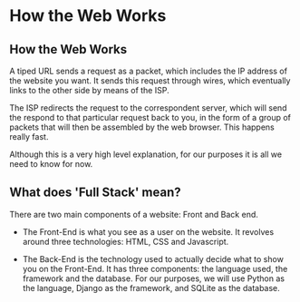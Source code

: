 # How the Web Works
## How the Web Works
A tiped URL sends a request as a packet, which includes the IP address of the website you want. It sends this request through wires, which eventually links to the other side by means of the ISP.

The ISP redirects the request to the correspondent server, which will send the respond to that particular request back to you, in the form of a group of packets that will then be assembled by the web browser. This happens really fast.

Although this is a very high level explanation, for our purposes it is all we need to know for now.
## What does 'Full Stack' mean?
There are two main components of a website: Front and Back end.

- The Front-End is what you see as a user on the website. It revolves around three technologies: HTML, CSS and Javascript.

- The Back-End is the technology used to actually decide what to show you on the Front-End. It has three components: the language used, the framework and the database. For our purposes, we will use Python as the language, Django as the framework, and SQLite as the database.
